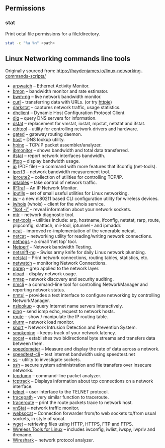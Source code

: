 ## Permissions

### stat

Print octal file permissions for a file/directory.

```bash
stat -c "%a %n" <path>
```

## Linux Networking commands line tools 

Originally sourced from: https://haydenjames.io/linux-networking-commands-scripts/

- [arpwatch](https://linux.die.net/man/8/arpwatch) – Ethernet Activity Monitor.
- [bmon](https://github.com/tgraf/bmon) – bandwidth monitor and rate estimator.
- [bwm-ng](https://www.gropp.org/?id=projects&amp;sub=bwm-ng) – live network bandwidth monitor.
- [curl](https://curl.haxx.se/) – transferring data with URLs. (or try [httpie](https://httpie.org/))
- [darkstat](https://unix4lyfe.org/darkstat/) – captures network traffic, usage statistics.
- [dhclient](https://linux.die.net/man/8/dhclient) – Dynamic Host Configuration Protocol Client
- [dig](https://linux.die.net/man/1/dig) – query DNS servers for information.
- [dstat](https://github.com/dagwieers/dstat) – replacement for vmstat, iostat, mpstat, netstat and ifstat.
- [ethtool](https://mirrors.edge.kernel.org/pub/software/network/ethtool/) – utility for controlling network drivers and hardware.
- [gated](https://www.oreilly.com/library/view/linux-in-a/0596000251/re101.html) – gateway routing daemon.
- [host](https://linux.die.net/man/1/host) – DNS lookup utility.
- [hping](http://www.hping.org/) – TCP/IP packet assembler/analyzer.
- [ibmonitor](http://ibmonitor.sourceforge.net/) – shows bandwidth and total data transferred.
- [ifstat](http://gael.roualland.free.fr/ifstat/) –  report network interfaces bandwidth.
- [iftop](http://www.ex-parrot.com/pdw/iftop/) – display bandwidth usage.
- [ip](https://access.redhat.com/sites/default/files/attachments/rh_ip_command_cheatsheet_1214_jcs_print.pdf) (PDF file) – a command with more features that ifconfig (net-tools).
- [iperf3](https://github.com/esnet/iperf) – network bandwidth measurement tool.
- [iproute2](https://wiki.linuxfoundation.org/networking/iproute2) – collection of utilities for controlling TCP/IP.
- [iptables](https://netfilter.org/) – take control of network traffic.
- [IPTraf](http://iptraf.seul.org/) – An IP Network Monitor.
- [iputils](https://wiki.linuxfoundation.org/networking/iputils) – set of small useful utilities for Linux networking.
- [iw](https://wireless.wiki.kernel.org/en/users/documentation/iw) – a new nl80211 based CLI configuration utility for wireless devices.
- [jwhois](https://www.gnu.org/software/jwhois/) (whois) – client for the whois service.
- [“lsof -i”](https://www.novell.com/coolsolutions/tip/18078.html) – reveal information about your network sockets.
- [mtr](http://www.bitwizard.nl/mtr/) – network diagnostic tool.
- [net-tools](http://net-tools.sourceforge.net/) – utilities include: arp, hostname, ifconfig, netstat, rarp, route, plipconfig, slattach, mii-tool, iptunnel - and ipmaddr.
- [ncat](https://nmap.org/ncat/) – improved re-implementation of the venerable netcat.
- [netcat](http://nc110.sourceforge.net/) – networking utility for reading/writing network connections.
- [nethogs](https://github.com/raboof/nethogs) – a small ‘net top’ tool.
- [Netperf](https://github.com/HewlettPackard/netperf) – Network bandwidth Testing.
- [netsniff-ng](http://netsniff-ng.org/) – Swiss army knife for daily Linux network plumbing.
- [netstat](http://net-tools.sourceforge.net/man/netstat.8.html) – Print network connections, routing tables, statistics, etc.
- [netwatch](http://www.slctech.org/~mackay/NETWATCH/netwatch.html) – monitoring Network Connections.
- [ngrep](https://github.com/jpr5/ngrep/) – grep applied to the network layer.
- [nload](https://linux.die.net/man/1/nload) – display network usage.
- [nmap](https://nmap.org/) – network discovery and security auditing.
- [nmcli](https://developer.gnome.org/NetworkManager/stable/nmcli.html) – a command-line tool for controlling NetworkManager and reporting network status.
- [nmtui](https://access.redhat.com/documentation/en-US/Red_Hat_Enterprise_Linux/7/html/Networking_Guide/sec-Networking_Config_Using_nmtui.html) – provides a text interface to configure networking by controlling <span class="application">NetworkManager</span>.
- [nslookup](https://en.wikipedia.org/wiki/Nslookup) – query Internet name servers interactively.
- [ping](https://en.wikipedia.org/wiki/Ping_(networking_utility)) – send icmp echo_request to network hosts.
- [route](https://en.wikipedia.org/wiki/Route_(command)) – show / manipulate the IP routing table.
- [slurm](https://github.com/mattthias/slurm) – network load monitor.
- [snort](https://www.snort.org/) – Network Intrusion Detection and Prevention System.
- [smokeping](https://oss.oetiker.ch/smokeping/) –  keeps track of your network latency.
- [socat](http://www.dest-unreach.org/socat/) – establishes two bidirectional byte streams and transfers data between them.
- [speedometer](http://excess.org/speedometer/) – Measure and display the rate of data across a network.
- [speedtest-cli](https://github.com/sivel/speedtest-cli) – test internet bandwidth using speedtest.net
- [ss](http://linux-ip.net/gl/ss/) – utility to investigate sockets.
- [ssh](https://www.ssh.com/ssh/) –  secure system administration and file transfers over insecure networks.
- [tcpdump](https://www.tcpdump.org/) – command-line packet analyzer.
- [tcptrack](https://github.com/bchretien/tcptrack) – Displays information about tcp connections on a network interface.
- [telnet](https://www.unix.com/man-page/linux/1/telnet/) – user interface to the TELNET protocol.
- [tracepath](https://linux.die.net/man/8/tracepath) – very similar function to traceroute.
- [traceroute](http://traceroute.sourceforge.net/) – print the route packets trace to network host.
- [vnStat](https://humdi.net/vnstat/) – network traffic monitor.
- [websocat](https://github.com/vi/websocat) – Connection forwarder from/to web sockets to/from usual sockets, in style of socat.
- [wget](https://www.gnu.org/software/wget/) –  retrieving files using HTTP, HTTPS, FTP and FTPS.
- [Wireless Tools for Linux](https://hewlettpackard.github.io/wireless-tools/Tools.html) – includes iwconfig, iwlist, iwspy, iwpriv and ifrename.
- [Wireshark](https://www.wireshark.org/) – network protocol analyzer.
